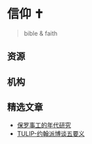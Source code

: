 # 信仰 ✝️

> bible & faith

## 资源

<CardsGrid :sites="resources" />

## 机构

<CardsGrid :sites="organizations" />

## 精选文章

-   [保罗事工的年代研究](https://dwellcc.org/learning/essays/chronological-study-pauls-ministry)
-   [TULIP-约翰派博谈五要义](https://www.desiringgod.org/articles/what-we-believe-about-the-five-points-of-calvinism)

<script>
export default {
  data() {
    return {
      resources: [
        {
          name: "Monergism",
          desc: "Articles, MP3s & Resources on the Historic Christian Faith",
          link: "https://www.monergism.com/"
        },
        {
          name: "Crossway",
          desc: "crossway(十架路)书店",
          link: "https://www.crossway.org/books/"
        },
        {
          name: "归正经典书籍 500套+",
          desc: "线上有声书",
          link: "https://h.land/blog/55555"
        },
        {
          name: "Aleph with Beth",
          desc: "免费希伯来语课程，包括线上视频",
          link: "https://freehebrew.online/zh/home-chinese/"
        },
        {
          name: "Sermonaudio",
          desc: "讲道录音",
          link: "https://www.sermonaudio.com/main.asp"
        },
        {
          name: "归正福音",
          desc: "福音书籍、文章",
          link: "http://www.guizheng.net/jiaohui/jiaohui.htm"
        },
        {
          name: "Biblegateway",
          desc: "线上圣经，多语种，多译本",
          link: "https://www.biblegateway.com/"
        },
        {
          name: "圣经简报站",
          desc: "查经PPT、视频网站，林清晖/许娴(灵恩派)建立",
          link: "http://www.sjppt.net/index-s.htm#gsc.tab=0"
        }
      ],
      organizations: [
        {
          name: "Ligonier",
          desc: "R.C. Sproul",
          link: "https://www.ligonier.org/"
        },
        {
          name: "Desiring God",
          desc: "John Piper",
          link: "https://www.desiringgod.org/"
        },
        {
          name: "Grace to You",
          desc: "John MacArthur",
          link: "https://www.gty.org/"
        },
        {
          name: "Canon Press",
          desc: "Douglas Wilson",
          link: "https://canonpress.com/"
        },
        {
          name: "Truth for Life",
          desc: "Alistair Begg",
          link: "https://www.truthforlife.org/"
        }
      ]
    }
  }
}
</script>
